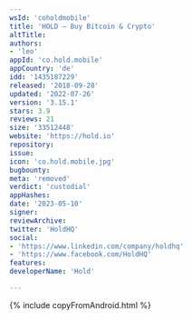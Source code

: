 ```yaml
---
wsId: 'coholdmobile'
title: 'HOLD — Buy Bitcoin & Crypto'
altTitle: 
authors:
- 'leo'
appId: 'co.hold.mobile'
appCountry: 'de'
idd: '1435187229'
released: '2018-09-28'
updated: '2022-07-26'
version: '3.15.1'
stars: 3.9
reviews: 21
size: '33512448'
website: 'https://hold.io'
repository: 
issue: 
icon: 'co.hold.mobile.jpg'
bugbounty: 
meta: 'removed'
verdict: 'custodial'
appHashes: 
date: '2023-05-10'
signer: 
reviewArchive: 
twitter: 'HoldHQ'
social:
- 'https://www.linkedin.com/company/holdhq'
- 'https://www.facebook.com/HoldHQ'
features: 
developerName: 'Hold'

---
```


{% include copyFromAndroid.html %}
